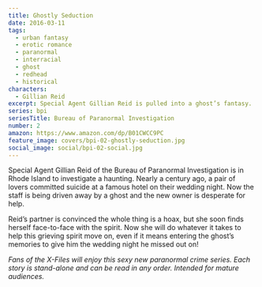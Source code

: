 ```yaml
---
title: Ghostly Seduction
date: 2016-03-11
tags:
  - urban fantasy
  - erotic romance
  - paranormal
  - interracial
  - ghost
  - redhead
  - historical
characters:
  - Gillian Reid
excerpt: Special Agent Gillian Reid is pulled into a ghost’s fantasy.
series: bpi
seriesTitle: Bureau of Paranormal Investigation
number: 2
amazon: https://www.amazon.com/dp/B01CWCC9PC
feature_image: covers/bpi-02-ghostly-seduction.jpg
social_image: social/bpi-02-social.jpg
---
```


Special Agent Gillian Reid of the Bureau of Paranormal Investigation is in Rhode Island to investigate a haunting. Nearly a century ago, a pair of lovers committed suicide at a famous hotel on their wedding night. Now the staff is being driven away by a ghost and the new owner is desperate for help.

Reid’s partner is convinced the whole thing is a hoax, but she soon finds herself face-to-face with the spirit. Now she will do whatever it takes to help this grieving spirit move on, even if it means entering the ghost’s memories to give him the wedding night he missed out on!

_Fans of the X-Files will enjoy this sexy new paranormal crime series. Each story is stand-alone and can be read in any order. Intended for mature audiences._
